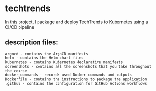 # techtrends

In this project, I package and deploy TechTrends to Kubernetes using a CI/CD pipeline

## description files:

    argocd - contains the ArgoCD manifests
    helm - contains the Helm chart files
    kubernetes - contains Kubernetes declarative manifests
    screenshots - contains all the screenshots that you take throughout the course
    docker_commands - records used Docker commands and outputs
    Dockerfile - contains the instructions to package the application
    .github - contains the configuration for GitHub Actions workflows
